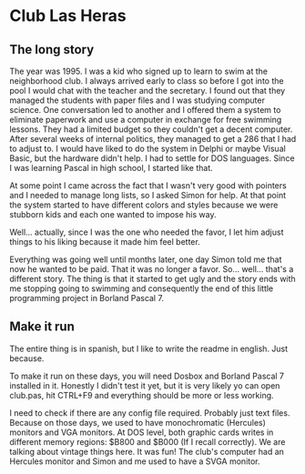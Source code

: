 # Club Las Heras
## The long story
The year was 1995. I was a kid who signed up to learn to swim at the neighborhood club. I always arrived early to class so before I got into the pool I would chat with the teacher and the secretary. I found out that they managed the students with paper files and I was studying computer science. One conversation led to another and I offered them a system to eliminate paperwork and use a computer in exchange for free swimming lessons. They had a limited budget so they couldn't get a decent computer. After several weeks of internal politics, they managed to get a 286 that I had to adjust to. I would have liked to do the system in Delphi or maybe Visual Basic, but the hardware didn't help. I had to settle for DOS languages. Since I was learning Pascal in high school, I started like that.

At some point I came across the fact that I wasn't very good with pointers and I needed to manage long lists, so I asked Simon for help. At that point the system started to have different colors and styles because we were stubborn kids and each one wanted to impose his way.

Well... actually, since I was the one who needed the favor, I let him adjust things to his liking because it made him feel better.

Everything was going well until months later, one day Simon told me that now he wanted to be paid. That it was no longer a favor. So... well... that's a different story. The thing is that it started to get ugly and the story ends with me stopping going to swimming and consequently the end of this little programming project in Borland Pascal 7.

## Make it run
The entire thing is in spanish, but I like to write the readme in english. Just because.

To make it run on these days, you will need Dosbox and Borland Pascal 7 installed in it. Honestly I didn't test it yet, but it is very likely yo can open club.pas, hit CTRL+F9 and everything should be more or less working. 

I need to check if there are any config file required. Probably just text files. Because on those days, we used to have monochromatic (Hercules) monitors and VGA monitors. At DOS level, both graphic cards writes in different memory regions: $B800 and $B000 (If I recall correctly). We are talking about vintage things here. It was fun! The club's computer had an Hercules monitor and Simon and me used to have a SVGA monitor.


